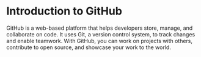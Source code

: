 # Introduction to GitHub

GitHub is a web-based platform that helps developers store, manage, and collaborate on code. It uses Git, a version control system, to track changes and enable teamwork. With GitHub, you can work on projects with others, contribute to open source, and showcase your work to the world.
